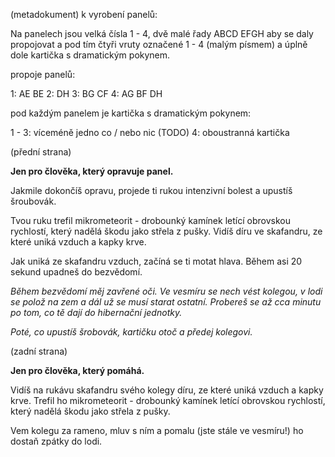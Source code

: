 (metadokument) k vyrobení panelů:

Na panelech jsou velká čísla 1 - 4, dvě malé řady ABCD EFGH aby se daly propojovat a pod tím čtyři vruty označené 1 - 4 (malým písmem) a úplně dole kartička s dramatickým pokynem.

propoje panelů:

1: AE BE
2: DH
3: BG CF
4: AG BF DH

pod každým panelem je kartička s dramatickým pokynem:

1 - 3: víceméně jedno co / nebo nic (TODO)
4: oboustranná kartička

(přední strana)

__Jen pro člověka, který opravuje panel.__

Jakmile dokončíš opravu, projede ti rukou intenzivní bolest a upustíš šroubovák.

Tvou ruku trefil mikrometeorit - drobounký kamínek letící obrovskou rychlostí, který nadělá škodu jako střela z pušky. Vidíš díru ve skafandru, ze které uniká vzduch a kapky krve.

Jak uniká ze skafandru vzduch, začíná se ti motat hlava. Během asi 20 sekund upadneš do bezvědomí.

_Během bezvědomí měj zavřené oči. Ve vesmíru se nech vést kolegou, v lodi se polož na zem a dál už se musí starat ostatní. Probereš se až cca minutu po tom, co tě dají do hibernační jednotky._

_Poté, co upustíš šrobovák, kartičku otoč a předej kolegovi._

(zadní strana)

__Jen pro člověka, který pomáhá.__

Vidíš na rukávu skafandru svého kolegy díru, ze které uniká vzduch a kapky krve. Trefil ho mikrometeorit - drobounký kamínek letící obrovskou rychlostí, který nadělá škodu jako střela z pušky.

Vem kolegu za rameno, mluv s ním a pomalu (jste stále ve vesmíru!) ho dostaň zpátky do lodi.
